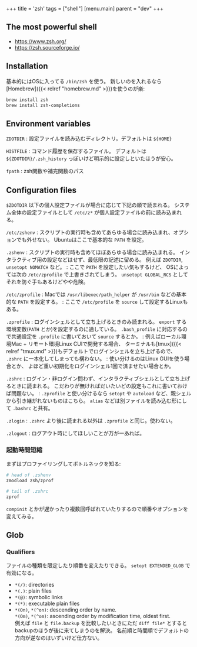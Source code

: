 +++
title = 'zsh'
tags = ["shell"]
[menu.main]
  parent = "dev"
+++

## The most powerful shell

-   <https://www.zsh.org/>
-   <https://zsh.sourceforge.io/>

## Installation

基本的にはOSに入ってる `/bin/zsh` を使う。
新しいのを入れるなら[Homebrew]({{< relref "homebrew.md" >}})を使うのが楽:

```sh
brew install zsh
brew install zsh-completions
```

## Environment variables

`ZDOTDIR`
:   設定ファイルを読み込むディレクトリ。デフォルトは `${HOME}`

`HISTFILE`
:   コマンド履歴を保存するファイル。
    デフォルトは `${ZDOTDIR}/.zsh_history`
    っぽいけど明示的に設定しといたほうが安心。

`fpath`
:   zsh関数や補完関数のパス


## Configuration files

`$ZDOTDIR` 以下の個人設定ファイルが場合に応じて下記の順で読まれる。
システム全体の設定ファイルとして `/etc/z*` が個人設定ファイルの前に読み込まれる。

`/etc/zshenv`
:   スクリプトの実行時も含めてあらゆる場合に読み込まれ、オプションでも外せない。
    Ubuntuはここで基本的な `PATH` を設定。

`.zshenv`
:   スクリプトの実行時も含めてほぼあらゆる場合に読み込まれる。
    インタラクティブ用の設定などはせず、最低限の記述に留める。
    例えば `ZDOTDIR`, `unsetopt NOMATCH` など。
:   ここで `PATH` を設定したい気もするけど、
    OSによっては次の `/etc/zprofile` で上書きされてしまう。
    `unsetopt GLOBAL_RCS` としてそれを防ぐ手もあるけどやや危険。

`/etc/zprofile`
:   Macでは `/usr/libexec/path_helper` が
    `/usr/bin` などの基本的な `PATH` を設定する。
:   ここで `/etc/profile` を `source` して設定するLinuxもある。

`.zprofile`
:   ログインシェルとして立ち上げるときのみ読まれる。
    `export` する環境変数(`PATH` とか)を設定するのに適している。
    `.bash_profile` に対応するので共通設定を
    `.profile` に書いておいて `source` するとか。
:   例えばローカル環境Mac + リモート環境Linux CUIで開発する場合、
    ターミナルも[tmux]({{< relref "tmux.md" >}})もデフォルトでログインシェルを立ち上げるので、
    `.zshrc` に一本化してしまっても構わない。
:   使い分けるのはLinux GUIを使う場合とか、
    よほど重い初期化をログインシェル1回で済ませたい場合とか。

`.zshrc`
:   ログイン・非ログイン問わず、インタラクティブシェルとして立ち上げるときに読まれる。
    こだわりが無ければだいたいどの設定もこれに書いておけば問題ない。
:   `.zprofile` と使い分けるなら
    `setopt` や `autoload` など、親シェルから引き継がれないものはこちら。
    `alias` などは別ファイルを読み込む形にして `.bashrc` と共有。

`.zlogin`
:   `.zshrc` より後に読まれる以外は `.zprofile` と同じ。使わない。

`.zlogout`
:   ログアウト時にしてほしいことが万が一あれば。


### 起動時間短縮

まずはプロファイリングしてボトルネックを知る:

```sh
# head of .zshenv
zmodload zsh/zprof

# tail of .zshrc
zprof
```

`compinit` とかが遅かったり複数回呼ばれていたりするので順番やオプションを変えてみる。


## Glob

### Qualifiers

ファイルの種類を限定したり順番を変えたりできる。
`setopt EXTENDED_GLOB` で有効になる。

- `*(/)`: directories
- `*(.)`: plain files
- `*(@)`: symbolic links
- `*(*)`: executable plain files
- `*(On)`, `*(^on)`: descending order by name.\
  `*(Om)`, `*(^om)`: ascending order by modification time, oldest first.\
  例えば `file` と `file.backup` を比較したいときにただ
  `diff file*` とするとbackupのほうが後に来てしまうのを解決。
  名前順と時間順でデフォルトの方向が逆なのはいずいけど仕方ない。
